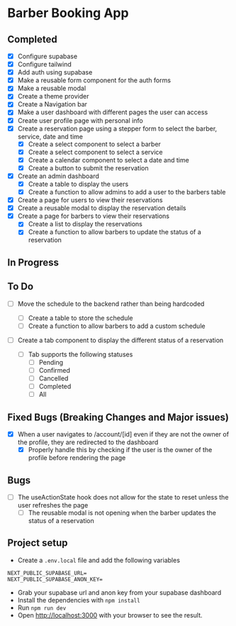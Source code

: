# Barber Booking App

## Completed

- [x] Configure supabase
- [x] Configure tailwind
- [x] Add auth using supabase
- [x] Make a reusable form component for the auth forms
- [x] Make a reusable modal
- [x] Create a theme provider
- [x] Create a Navigation bar
- [x] Make a user dashboard with different pages the user can access
- [x] Create user profile page with personal info
- [x] Create a reservation page using a stepper form to select the barber, service, date and time
  - [x] Create a select component to select a barber
  - [x] Create a select component to select a service
  - [x] Create a calendar component to select a date and time
  - [x] Create a button to submit the reservation
- [x] Create an admin dashboard
  - [x] Create a table to display the users
  - [x] Create a function to allow admins to add a user to the barbers table
- [x] Create a page for users to view their reservations
- [x] Create a reusable modal to display the reservation details
- [x] Create a page for barbers to view their reservations
  - [x] Create a list to display the reservations
  - [x] Create a function to allow barbers to update the status of a reservation

## In Progress

## To Do

- [ ] Move the schedule to the backend rather than being hardcoded

  - [ ] Create a table to store the schedule
  - [ ] Create a function to allow barbers to add a custom schedule

- [ ] Create a tab component to display the different status of a reservation
  - [ ] Tab supports the following statuses
    - [ ] Pending
    - [ ] Confirmed
    - [ ] Cancelled
    - [ ] Completed
    - [ ] All

## Fixed Bugs (Breaking Changes and Major issues)

- [x] When a user navigates to /account/[id] even if they are not the owner of the profile, they are redirected to the dashboard
  - [x] Properly handle this by checking if the user is the owner of the profile before rendering the page

## Bugs

- [ ] The useActionState hook does not allow for the state to reset unless the user refreshes the page
  - [ ] The reusable modal is not opening when the barber updates the status of a reservation

## Project setup

- Create a `.env.local` file and add the following variables

```
NEXT_PUBLIC_SUPABASE_URL=
NEXT_PUBLIC_SUPABASE_ANON_KEY=
```

- Grab your supabase url and anon key from your supabase dashboard
- Install the dependencies with `npm install`
- Run `npm run dev`
- Open [http://localhost:3000](http://localhost:3000) with your browser to see the result.

